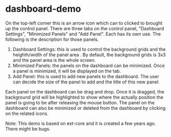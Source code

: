 # dashboard-demo

On the top-left corner this is an arrow icon which can to clicked to brought up the control panel. There are three tabs on the control panel, "Dashboard Settings", "Minimized Panels" and "Add Panel". Each has its own use. The following is the description for those panels.

1. Dashboard Settings: this is used to control the background grids and the heighth/width of the panel area . By default, the background grids is 3x3 and the panel area is the whole screen.
2. Minimized Panels: the panels on the dashboard can be minimized. Once a panel is minimized, it will be displayed on the tab.
3. Add Panel: this is used to add new panels to the dashboard. The user can decide the size of the panel to add and the title of this new panel.

Each panel on the dashboard can be drag and drop. Once it is dragged, the background grid will be highlighted to show where the actually position the panel is going to be after releasing the mouse button. The panel on the dashboard can also be minimized or deleted from the dashboard by clicking on the related icons.

Note: This demo is based on ext-core and it is created a few years ago. There might be bugs.
